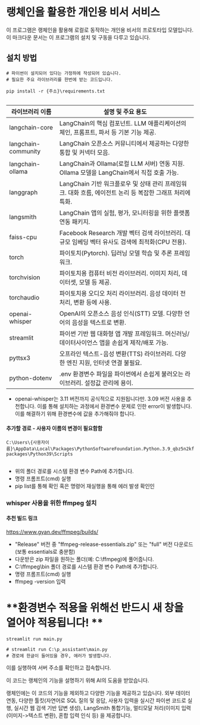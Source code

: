
# 랭체인을 활용한 개인용 비서 서비스

이 프로그램은 랭체인을 활용해 로컬로 동작하는 개인용 비서의 프로토타입 모델입니다.
이 마크다운 문서는 이 프로그램의 설치 및 구동을 다루고 있습니다.


## 설치 방법

```
# 파이썬이 설치되어 있다는 가정하에 작성되어 있습니다.
# 필요한 주요 라이브러리를 한번에 받는 코드입니다.

pip install -r {주소}\requirements.txt


```

| 라이브러리 이름            | 설명 및 주요 용도                                                                                      |
|-------------------------|-------------------------------------------------------------------------------------------------------|
| langchain-core          | LangChain의 핵심 컴포넌트. LLM 애플리케이션의 체인, 프롬프트, 파서 등 기본 기능 제공.                      |
| langchain-community     | LangChain 오픈소스 커뮤니티에서 제공하는 다양한 통합 및 커넥터 모음.                                      |
| langchain-ollama        | LangChain과 Ollama(로컬 LLM 서버) 연동 지원. Ollama 모델을 LangChain에서 직접 호출 가능.                   |
| langgraph               | LangChain 기반 워크플로우 및 상태 관리 프레임워크. 대화 흐름, 에이전트 논리 등 복잡한 그래프 처리에 특화.     |
| langsmith               | LangChain 앱의 실험, 평가, 모니터링을 위한 플랫폼 연동 패키지.                                            |
| faiss-cpu               | Facebook Research 개발 벡터 검색 라이브러리. 대규모 임베딩 벡터 유사도 검색에 최적화(CPU 전용).             |
| torch                   | 파이토치(Pytorch). 딥러닝 모델 학습 및 추론 프레임워크.                                                   |
| torchvision             | 파이토치용 컴퓨터 비전 라이브러리. 이미지 처리, 데이터셋, 모델 등 제공.                                    |
| torchaudio              | 파이토치용 오디오 처리 라이브러리. 음성 데이터 전처리, 변환 등에 사용.                                      |
| openai-whisper          | OpenAI의 오픈소스 음성 인식(STT) 모델. 다양한 언어의 음성을 텍스트로 변환.                                 |
| streamlit               | 파이썬 기반 웹 대화형 앱 개발 프레임워크. 머신러닝/데이터사이언스 앱을 손쉽게 제작/배포 가능.                |
| pyttsx3                 | 오프라인 텍스트-음성 변환(TTS) 라이브러리. 다양한 엔진 지원, 인터넷 연결 불필요.                            |
| python-dotenv           | .env 환경변수 파일을 파이썬에서 손쉽게 불러오는 라이브러리. 설정값 관리에 용이.                             |

* openai-whisper는 3.11 버전까지 공식적으로 지원됩니다만. 3.09 버전 사용을 추천합니다.
이를 통해 설치하는 과정에서 환경변수 문제로 인한 error이 발생합니다. 이를 해결하기 위해 환경변수에 값을 추가해줘야 합니다.


#### 추가할 경로 - 사용자 이름의 변경이 필요함함
```
C:\Users\{사용자이름}\AppData\Local\Packages\PythonSoftwareFoundation.Python.3.9_qbz5n2kfra8p0\LocalCache\local-packages\Python39\Scripts


```
- 위의 폴더 경로를 시스템 환경 변수 Path에 추가합니다.
- 명령 프롬프트(cmd) 실행
- pip list를 통해 확인 혹은 명령어 재실행을 통해 에러 발생 확인인


### whisper 사용을 위한 ffmpeg 설치

#### 추천 빌드 링크
https://www.gyan.dev/ffmpeg/builds/

- "Release" 버전 중 "ffmpeg-release-essentials.zip" 또는 "full" 버전 다운로드 (보통 essentials로 충분함)
- 다운받은 zip 파일을 원하는 폴더(예: C:\ffmpeg)에 풀어줍니다.
- C:\ffmpeg\bin 폴더 경로를 시스템 환경 변수 Path에 추가합니다.
- 명령 프롬프트(cmd) 실행
- ffmpeg -version 입력


# **환경변수 적용을 위해선 반드시 새 창을 열어야 적용됩니다! **
```
streamlit run main.py

# streamlit run C:\p_assistant\main.py
# 경로에 한글이 들어있을 경우, 에러가 발생합니다.
```

이를 실행하여 서버 주소를 확인하고 접속합니다.



이 코드는 랭체인의 기능을 설명하기 위해 AI의 도움을 받았습니다.

랭체인에는 이 코드의 기능을 제외하고 다양한 기능을 제공하고 있습니다. 
외부 데이터 연동, 다양한 툴킷(자연어로 SQL 질의 및 응답, 사용자 입력을 실시간 파이썬 코드로 실행, 실시간 웹 검색 기반 답변 생성), LangSmith 통합기능, 멀티모달 처리(이미지 입력(이미지->텍스트 변환), 혼합 입력 인식 등) 을 제공합니다.
